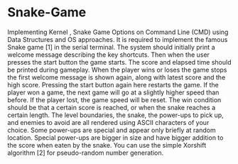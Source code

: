 # Snake-Game
Implementing Kernel , Snake Game Options on Command Line (CMD) using Data Structures and OS approaches.
It is required to implement the famous Snake game [1] in the serial terminal. The system  should initially print a welcome message describing the key shortcuts. Then when the user  presses the start button the game starts. The score and elapsed time should be printed during  gameplay. When the player wins or loses the game stops the first welcome message is shown again,  along with latest score and the high score. Pressing the start button again here restarts the game. If the player won a game, the next game will go at a slightly higher speed than before. If the player lost, the game speed will be reset. The win condition should be that a certain score is  reached, or when the snake reaches a certain length. The level boundaries, the snake, the power-ups to pick up, and enemies to avoid are all  rendered using ASCII characters of your choice. Some power-ups are special and appear only  briefly at random location. Special power-ups are bigger in size and have bigger addition to the  score when eaten by the snake. You can use the simple Xorshift algorithm [2] for pseudo-random  number generation.
